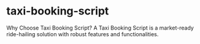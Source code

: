 # taxi-booking-script
Why Choose Taxi Booking Script? A Taxi Booking Script is a market-ready ride-hailing solution with robust features and functionalities. 
